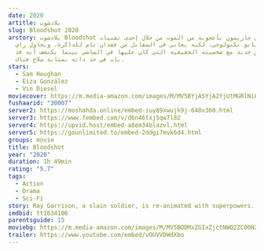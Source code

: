 ```yaml
---
date: 2020
artitle: بلادشوت
slug: Bloodshot 2020
arstory: بلادشوت Bloodshot يبعث راي جاريسون بأعجوبة من الموت من خلال إحدى تقنيات
  النانو تكنولوجي، لكنه يعاني في المقابل من فقدان تام للذاكرة، ويحاول راي
  التواصل من جديد مع شخصيته الحقيقية التي كان عليها في الماضي بينما يكتشف أنه قد
  بات في حد ذاته بمثابة سلاح فتاك.
stars:
  - Sam Heughan
  - Eiza González
  - Vin Diesel
moviecover: https://m.media-amazon.com/images/M/MV5BYjA5YjA2YjUtMGRlNi00ZTU4LThhZmMtNDc0OTg4ZWExZjI3XkEyXkFqcGdeQXVyNjUyNjI3NzU@._V1_FMjpg_UX1080_.jpg
fushaarid: "30007"
server2: https://moshahda.online/embed-iuy89xwujk9j-640x360.html
server3: https://www.fembed.com/v/d6n46txj5qw7l82
server4: https://upvid.host/embed-a8em34blazvl.html
server5: https://gounlimited.to/embed-2ddgi7mvk6d4.html
groups: movie
title: Bloodshot
year: "2020"
duration: 1h 49min
rating: "5.7"
tags:
  - Action
  - Drama
  - Sci-Fi
story: Ray Garrison, a slain soldier, is re-animated with superpowers.
imdbid: tt1634106
parentsguide: 15
moviebg: https://m.media-amazon.com/images/M/MV5BODMxZGIxZjctNWQ2ZC00N2FmLTlhZmYtMDM0OTJkYmUzZTkwXkEyXkFqcGdeQXVyNzI1NzMxNzM@._V1_SX1777_CR0,0,1777,760_AL_.jpg
trailer: https://www.youtube.com/embed/vOUVVDWdXbo
---
```


